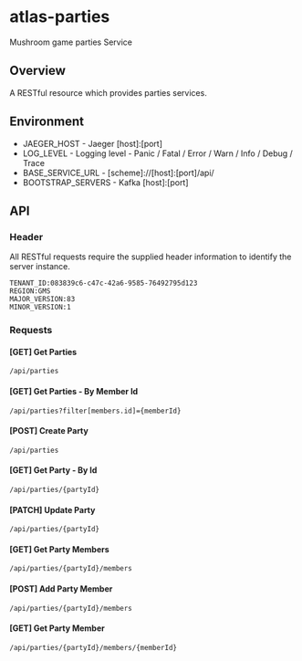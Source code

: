 # atlas-parties
Mushroom game parties Service

## Overview

A RESTful resource which provides parties services.

## Environment

- JAEGER_HOST - Jaeger [host]:[port]
- LOG_LEVEL - Logging level - Panic / Fatal / Error / Warn / Info / Debug / Trace
- BASE_SERVICE_URL - [scheme]://[host]:[port]/api/
- BOOTSTRAP_SERVERS - Kafka [host]:[port]

## API

### Header

All RESTful requests require the supplied header information to identify the server instance.

```
TENANT_ID:083839c6-c47c-42a6-9585-76492795d123
REGION:GMS
MAJOR_VERSION:83
MINOR_VERSION:1
```

### Requests

#### [GET] Get Parties

```/api/parties```

#### [GET] Get Parties - By Member Id

```/api/parties?filter[members.id]={memberId}```

#### [POST] Create Party

```/api/parties```

#### [GET] Get Party - By Id

```/api/parties/{partyId}```

#### [PATCH] Update Party

```/api/parties/{partyId}```

#### [GET] Get Party Members

```/api/parties/{partyId}/members```

#### [POST] Add Party Member

```/api/parties/{partyId}/members```

#### [GET] Get Party Member

```/api/parties/{partyId}/members/{memberId}```